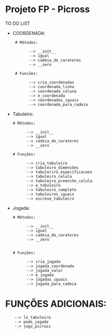 # Projeto FP - Picross
TO DO LIST

 - COORDENADA:

        # Métodos:

              --> __init__
              --> igual
              --> cadeia_de_carateres
              --> __zero

        # Funcões:

              --> cria_coordenadas
              --> coordenada_linha
              --> coordenada_coluna
              --> e_coordenada
              --> coordenadas_iguais
              --> coordenada_para_cadeia

  - Tabuleiro:

        # Métodos:

              --> __init__
              --> igual
              --> cadeia_de_carateres
              --> __zero

        # Funções:

              --> cria_tabuleiro
              --> tabuleiro_dimensões
              --> tabuleriro_especificacoes
              --> tabuleiro_celula
              --> tabuleiro_preenche_celula
              --> e_tabuleiro
              --> tabuleiro_completo
              --> tabuleiros_iguais
              --> escreve_tabuleiro

  - Jogada:

        # Métodos:

              --> __init__
              --> igual
              --> cadeia_de_carateres
              --> __zero


        # Funções:

              --> cria_jogada
              --> jogada_coordenada
              --> jogada_valor
              --> e_jogada
              --> jogadas_iguais
              --> jogada_para_cadeia

  # FUNÇÕES ADICIONAIS:

        --> le_tabuleiro
        --> pede_jogada
        --> jogo_picross
